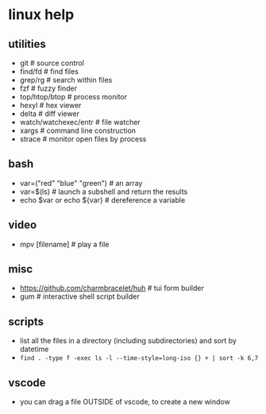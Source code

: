 # linux help

## utilities

- git                           # source control
- find/fd                       # find files
- grep/rg                       # search within files
- fzf                           # fuzzy finder
- top/htop/btop                 # process monitor
- hexyl                         # hex viewer
- delta                         # diff viewer
- watch/watchexec/entr          # file watcher
- xargs                         # command line construction
- strace                        # monitor open files by process

## bash

- var=("red" "blue" "green")    # an array
- var=$(ls)                     # launch a subshell and return the results
- echo $var or echo ${var}      # dereference a variable

## video

- mpv [filename]                # play a file

## misc

- https://github.com/charmbracelet/huh # tui form builder
- gum                           # interactive shell script builder

## scripts

- list all the files in a directory (including subdirectories) and sort by datetime
- `find . -type f -exec ls -l --time-style=long-iso {} + | sort -k 6,7`

## vscode

- you can drag a file OUTSIDE of vscode, to create a new window

